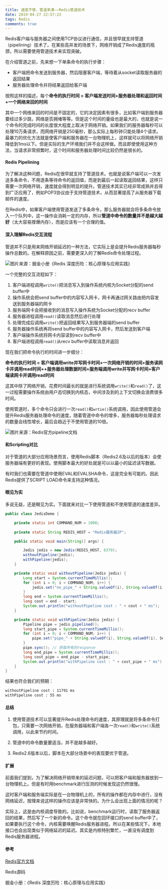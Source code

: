 ```yaml
---
title: 速度不够，管道来凑——Redis管道技术
date: 2019-04-27 22:57:23
tags: Redis
comments: true
---
```


Redis客户端与服务器之间使用TCP协议进行通信，并且很早就支持管道（pipelining）技术了。在某些高并发的场景下，网络开销成了Redis速度的瓶颈，所以需要使用管道技术来实现突破。<!-- more -->

在介绍管道之前，先来想一下单条命令的执行步骤：

- 客户端把命令发送到服务器，然后阻塞客户端，等待着从socket读取服务器的返回结果
- 服务器处理命令并将结果返回给客户端

按照这样的描述，每个**命令的执行时间 = 客户端发送时间+服务器处理和返回时间+一个网络来回的时间**

其中一个网络来回的时间是不固定的，它的决定因素有很多，比如客户端到服务器要经过多少跳，网络是否拥堵等等。但是这个时间的量级也是最大的，也就是说一个命令的完成时间的长度很大程度上取决于网络开销。如果我们的服务器每秒可以处理10万条请求，而网络开销是250毫秒，那么实际上每秒钟只能处理4个请求。最暴力的优化方法就是使客户端和服务器在一台物理机上，这样就可以将网络开销降低到1ms以下。但是实际的生产环境我们并不会这样做。而且即使使用这种方法，当请求非常频繁时，这个时间和服务器处理时间比较仍然是很长的。

#### Redis Pipelining

为了解决这种问题，Redis在很早就支持了管道技术。也就是说客户端可以一次发送多条命令，不用逐条等待命令的返回值，而是到最后一起读取返回结果，这样只需要一次网络开销，速度就会得到明显的提升。管道技术其实已经非常成熟并且得到广泛应用了，例如POP3协议由于支持管道技术，从而显著提高了从服务器下载邮件的速度。

在Redis中，如果客户端使用管道发送了多条命令，那么服务器就会将多条命令放入一个队列中，这一操作会消耗一定的内存，所以**管道中命令的数量并不是越大越好**（太大容易撑爆内存），而是应该有一个合理的值。

#### 深入理解Redis交互流程

管道并不只是用来网络开销延迟的一种方法，它实际上是会提升Redis服务器每秒操作总数的。在解释原因之前，需要更深入的了解Redis命令处理过程。

![图片来源：掘金小册《Redis 深度历险：核心原理与应用实践》](https://res.cloudinary.com/dxydgihag/image/upload/v1556373614/Blog/Redis/pipeline/command.png)

一个完整的交互流程如下：

1. 客户端进程调用`write()`把消息写入到操作系统内核为Socket分配的send buffer中
2. 操作系统会把send buffer中的内容写入网卡，网卡再通过网关路由把内容发送到服务器端的网卡
3. 服务端网卡会把接收到的消息写入操作系统为Socket分配的recv buffer
4. 服务器进程调用`read()`读取消息然后进行处理
5. 处理完成后调用`write()`把返回结果写入到服务器端的send buffer
6. 服务器操作系统再将send buffer中的内容写入网卡，然后发送到客户端
7. 客户端操作系统将网卡内容读到recv buffer中
8. 客户端进程调用`read()`从recv buffer中读取消息并返回

现在我们把命令执行的时间进一步细分：

**命令的执行时间 = 客户端调用write并写网卡时间+一次网络开销的时间+服务读网卡并调用read时间++服务器处理数据时间+服务端调用write并写网卡时间+客户端读网卡并调用read时间**

这其中除了网络开销，花费时间最长的就是进行系统调用`write()`和`read()`了，这一过程需要操作系统由用户态切换到内核态，中间涉及到的上下文切换会浪费很多时间。

使用管道时，多个命令只会进行一次`read()`和`wrtie()`系统调用，因此使用管道会提升Redis服务器处理命令的速度，随着管道中命令的增多，服务器每秒处理请求的数量会线性增长，最后会趋近于不使用管道的10倍。

![图片来源：Redis官方pipeline文档](https://res.cloudinary.com/dxydgihag/image/upload/v1556376029/Blog/Redis/pipeline/pipeline_iops.png)

#### 和Scripting对比

对于管道的大部分应用场景而言，使用Redis脚本（Redis2.6及以后的版本）会使服务器端有更好的表现。使用脚本最大的好处就是可以以最小的延迟读写数据。

有时我们也需要在管道中使用EVAL和EVALSHA命令，这是完全有可能的。因此Redis提供了SCRIPT LOAD命令来支持这种情况。

#### 眼见为实

多说无益，还是眼见为实。下面就来对比一下使用管道和不使用管道的速度差异。

``` java
public class JedisDemo {

    private static int COMMAND_NUM = 1000;
    
    private static String REDIS_HOST = "Redis服务器IP";

    public static void main(String[] args) {

        Jedis jedis = new Jedis(REDIS_HOST, 6379);
        withoutPipeline(jedis);
        withPipeline(jedis);
    }

    private static void withoutPipeline(Jedis jedis) {
        Long start = System.currentTimeMillis();
        for (int i = 0; i < COMMAND_NUM; i++) {
            jedis.set("no_pipe_" + String.valueOf(i), String.valueOf(i), SetParams.setParams().ex(60));
        }
        long end = System.currentTimeMillis();
        long cost = end - start;
        System.out.println("withoutPipeline cost : " + cost + " ms");
    }

    private static void withPipeline(Jedis jedis) {
        Pipeline pipe = jedis.pipelined();
        long start_pipe = System.currentTimeMillis();
        for (int i = 0; i < COMMAND_NUM; i++) {
            pipe.set("pipe_" + String.valueOf(i), String.valueOf(i), SetParams.setParams().ex(60));
        }
        pipe.sync(); // 获取所有的response
        long end_pipe = System.currentTimeMillis();
        long cost_pipe = end_pipe - start_pipe;
        System.out.println("withPipeline cost : " + cost_pipe + " ms");
    }
}
```

结果也符合我们的预期：

``` bash
withoutPipeline cost : 11791 ms
withPipeline cost : 55 ms
```

#### 总结

1. 使用管道技术可以显著提升Redis处理命令的速度，其原理就是将多条命令打包，只需要一次网络开销，在服务器端和客户端各一次`read()`和`write()`系统调用，以此来节约时间。

2. 管道中的命令数量要适当，并不是越多越好。

3. Redis2.6版本以后，脚本在大部分场景中的表现要优于管道。

#### 扩展

前面我们提到，为了解决网络开销带来的延迟问题，可以把客户端和服务器放到一台物理机上。但是有时用benchmark进行压测的时候发现这仍然很慢。

这时客户端和服务端实际是在一台物理机上的，所有的操作都在内存中进行，没有网络延迟，按理来说这样的操作应该是非常快的。为什么会出现上面的情况的呢？

实际上，这是由内核调度导致的。比如说，benchmark运行时，读取了服务器返回的结果，然后写了一个新的命令。这个命令就在回环接口的send buffer中了，如果要执行这个命令，内核需要唤醒Redis服务器进程。所以在某些情况下，本地接口也会出现类似于网络延迟的延迟。其实是内核特别繁忙，一直没有调度到Redis服务器进程。

#### 参考

[Redis官方文档](https://redis.io/topics/pipelining)

Redis源码

掘金小册：《Redis 深度历险：核心原理与应用实践》

